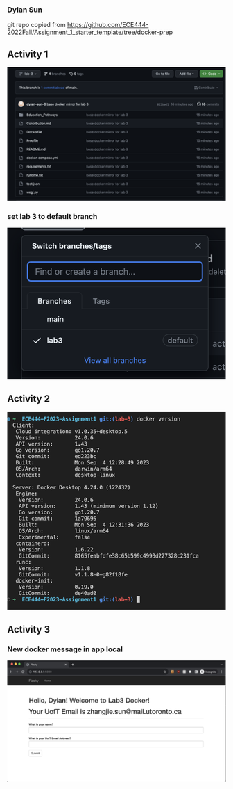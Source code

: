 ### Dylan Sun 

git repo copied from https://github.com/ECE444-2022Fall/Assignment_1_starter_template/tree/docker-prep

## Activity 1
![image1](ActivityScreenshots/image1.png)
### set lab 3 to default branch 
![image3](ActivityScreenshots/image3.png)

## Activity 2
![image2](ActivityScreenshots/image2.png)

## Activity 3
### New docker message in app local
![image4](ActivityScreenshots/image4.png)
